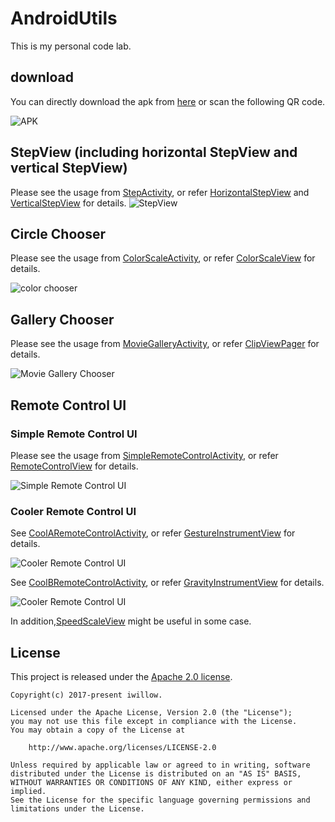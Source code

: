 # AndroidUtils
This is my personal code lab.

## download

You can directly download the apk from [here](https://github.com/iwillow/AndroidUtils/blob/master/apk/demo_app.apk) or scan the following QR code. 

![APK](https://github.com/iwillow/AndroidUtils/blob/master/screenshots/download_qr.png)

## StepView (including horizontal StepView and vertical StepView)
Please see the usage from [StepActivity](https://github.com/iwillow/AndroidUtils/blob/master/app/src/main/java/com/iwillow/app/samples/ui/StepActivity.java),
or refer [HorizontalStepView](https://github.com/iwillow/AndroidUtils/blob/master/lib/src/main/java/com/iwillow/app/android/ui/view/HorizontalStepView.java) and
[VerticalStepView](https://github.com/iwillow/AndroidUtils/blob/master/lib/src/main/java/com/iwillow/app/android/ui/view/VerticalStepView.java) for details.
![StepView](https://github.com/iwillow/AndroidUtils/blob/master/screenshots/step_view.gif)

## Circle Chooser
Please see the usage from [ColorScaleActivity](https://github.com/iwillow/AndroidUtils/blob/master/app/src/main/java/com/iwillow/app/samples/ui/ColorScaleActivity.java),
or refer [ColorScaleView](https://github.com/iwillow/AndroidUtils/blob/master/lib/src/main/java/com/iwillow/app/android/ui/view/ColorScaleView.java) for details.

![color chooser](https://github.com/iwillow/AndroidUtils/blob/master/screenshots/color_chooser.gif)

## Gallery Chooser
Please see the usage from [MovieGalleryActivity](https://github.com/iwillow/AndroidUtils/blob/master/app/src/main/java/com/iwillow/app/samples/ui/MovieGalleryActivity.java),
or refer [ClipViewPager](https://github.com/iwillow/AndroidUtils/blob/master/lib/src/main/java/com/iwillow/app/android/ui/view/ClipViewPager.java) for details.


![Movie Gallery Chooser](https://github.com/iwillow/AndroidUtils/blob/master/screenshots/movie_gallery.gif)

## Remote Control UI

### Simple Remote Control UI

Please see the usage from [SimpleRemoteControlActivity](https://github.com/iwillow/AndroidUtils/blob/master/app/src/main/java/com/iwillow/app/samples/ui/SimpleRemoteControlActivity.java),
or refer [RemoteControlView](https://github.com/iwillow/AndroidUtils/blob/master/lib/src/main/java/com/iwillow/app/android/ui/view/RemoteControlView.java) for details.


![Simple Remote Control UI](https://github.com/iwillow/AndroidUtils/blob/master/screenshots/simple_control.gif)

### Cooler Remote Control UI


See [CoolARemoteControlActivity](https://github.com/iwillow/AndroidUtils/blob/master/app/src/main/java/com/iwillow/app/samples/ui/CoolARemoteControlActivity.java),
or refer [GestureInstrumentView](https://github.com/iwillow/AndroidUtils/blob/master/lib/src/main/java/com/iwillow/app/android/ui/view/GestureInstrumentView.java) for details.


![Cooler Remote Control UI](https://github.com/iwillow/AndroidUtils/blob/master/screenshots/control_a.gif)

See [CoolBRemoteControlActivity](https://github.com/iwillow/AndroidUtils/blob/master/app/src/main/java/com/iwillow/app/samples/ui/CoolBRemoteControlActivity.java),
or refer [GravityInstrumentView](https://github.com/iwillow/AndroidUtils/blob/master/lib/src/main/java/com/iwillow/app/android/ui/view/GravityInstrumentView.java) for details.


![Cooler Remote Control UI](https://github.com/iwillow/AndroidUtils/blob/master/screenshots/cotrol_b.gif)

In addition,[SpeedScaleView](https://github.com/iwillow/AndroidUtils/blob/master/lib/src/main/java/com/iwillow/app/android/ui/view/SpeedScaleView.java) might be useful in some case.

## License

This project is released under the [Apache 2.0 license](LICENSE).

```
Copyright(c) 2017-present iwillow.

Licensed under the Apache License, Version 2.0 (the "License");
you may not use this file except in compliance with the License.
You may obtain a copy of the License at

    http://www.apache.org/licenses/LICENSE-2.0

Unless required by applicable law or agreed to in writing, software
distributed under the License is distributed on an "AS IS" BASIS,
WITHOUT WARRANTIES OR CONDITIONS OF ANY KIND, either express or implied.
See the License for the specific language governing permissions and
limitations under the License.
```